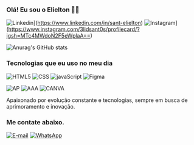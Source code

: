 
### Olá! Eu sou o Elielton ✌🏾
![Linkedin](https://img.shields.io/badge/LinkedIn-0077B5?style=for-the-badge&logo=linkedin&logoColor=white)](https://www.linkedin.com/in/sant-elielton)
![Instagram](https://img.shields.io/badge/Instagram-E4405F?style=for-the-badge&logo=instagram&logoColor=white)](https://www.instagram.com/3lidsant0s/profilecard/?igsh=MTc4MWdoN2F5eWplaA==)


![Anurag's GitHub stats](https://github-readme-stats.vercel.app/api?username=Santlielton&show_icons=true&theme=onedark)

### Tecnologias que eu uso no meu dia

![HTML5](https://img.shields.io/badge/HTML5-E34F26?style=for-the-badge&logo=html5&logoColor=white)
![CSS](https://img.shields.io/badge/CSS3-1572B6?style=for-the-badge&logo=css3&logoColor=white)
![javaScript](https://img.shields.io/badge/JavaScript-323330?style=for-the-badge&logo=javascript&logoColor=F7DF1E)
![Figma](https://img.shields.io/badge/Figma-F24E1E?style=for-the-badge&logo=figma&logoColor=white)

![AP](https://img.shields.io/badge/Adobe%20Photoshop-31A8FF?style=for-the-badge&logo=Adobe%20Photoshop&logoColor=black)
![AAA](https://img.shields.io/badge/Adobe%20after%20affects-CF96FD?style=for-the-badge&logo=Adobe%20after%20effects&logoColor=393665)
![CANVA](https://img.shields.io/badge/Canva-%2300C4CC.svg?&style=for-the-badge&logo=Canva&logoColor=white)
<br/>

Apaixonado por evolução constante e tecnologias, sempre em busca de aprimoramento e inovação. 

### Me contate abaixo.

[![E-mail](https://img.shields.io/badge/Microsoft_Outlook-0078D4?style=for-the-badge&logo=microsoft-outlook&logoColor=white)](elieltonz2012.40@hotmail.com)
[![WhatsApp](https://img.shields.io/badge/WhatsApp-25D366?style=for-the-badge&logo=whatsapp&logoColor=white
)](11-986458433)

